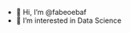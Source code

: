 - 👋 Hi, I’m @fabeoebaf
- 👀 I’m interested in Data Science


<!---
fabeoebaf/fabeoebaf is a ✨ special ✨ repository because its `README.md` (this file) appears on your GitHub profile.
You can click the Preview link to take a look at your changes.
--->
